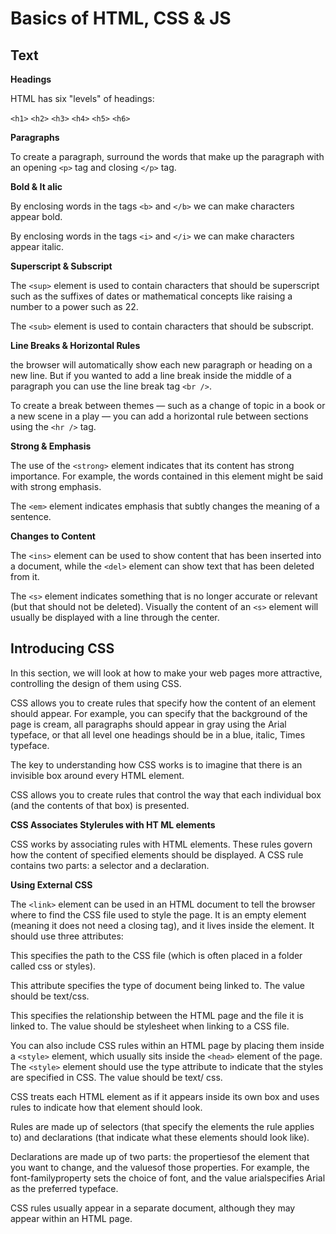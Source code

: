 # Basics of HTML, CSS & JS
## Text
**Headings**

HTML has six "levels" of
headings:

`<h1>`
`<h2>`
`<h3>`
`<h4>`
`<h5>`
`<h6>`

**Paragraphs**

To create a paragraph, surround
the words that make up the
paragraph with an opening `<p>`
tag and closing `</p>` tag.

**Bold & It alic**

By enclosing words in the tags
`<b>` and `</b>` we can make
characters appear bold.

By enclosing words in the tags
`<i>` and `</i>` we can make
characters appear italic.

**Superscript & Subscript**

The `<sup>` element is used
to contain characters that
should be superscript such
as the suffixes of dates or
mathematical concepts like
raising a number to a power such
as 22.

The `<sub>` element is used to
contain characters that should
be subscript.

**Line Breaks & Horizontal Rules**

the browser will automatically show
each new paragraph or heading
on a new line. But if you wanted
to add a line break inside the
middle of a paragraph you can
use the line break tag `<br />`.

To create a break between
themes — such as a change of
topic in a book or a new scene
in a play — you can add a
horizontal rule between sections
using the `<hr />` tag.

**Strong & Emphasis**

The use of the ``<strong>``
element indicates that its
content has strong importance.
For example, the words
contained in this element might
be said with strong emphasis.

The `<em>` element indicates
emphasis that subtly changes
the meaning of a sentence.

**Changes to Content**

The `<ins>` element can be used
to show content that has been
inserted into a document, while
the `<del>` element can show text
that has been deleted from it.

The `<s>` element indicates
something that is no longer
accurate or relevant (but that
should not be deleted).
Visually the content of an `<s>`
element will usually be displayed
with a line through the center.

## Introducing CSS
In this section, we will look at how to
make your web pages more attractive,
controlling the design of them using CSS.

CSS allows you to create rules that specify how the content of
an element should appear. For example, you can specify that
the background of the page is cream, all paragraphs should
appear in gray using the Arial typeface, or that all level one
headings should be in a blue, italic, Times typeface.

The key to understanding how CSS works is to
imagine that there is an invisible box around
every HTML element.

CSS allows you to create rules that control the
way that each individual box (and the contents
of that box) is presented.

**CSS Associates Stylerules with HT ML elements**

CSS works by associating rules with HTML elements. These rules govern
how the content of specified elements should be displayed. A CSS rule
contains two parts: a selector and a declaration.

**Using External CSS**

The `<link>` element can be used
in an HTML document to tell the
browser where to find the CSS
file used to style the page. It is an
empty element (meaning it does
not need a closing tag), and it
lives inside the <head> element.
It should use three attributes:

This specifies the path to the
CSS file (which is often placed in
a folder called css or styles).

This attribute specifies the type
of document being linked to. The
value should be text/css.

This specifies the relationship
between the HTML page and
the file it is linked to. The value
should be stylesheet when
linking to a CSS file.

You can also include CSS rules
within an HTML page by placing
them inside a `<style>` element,
which usually sits inside the
`<head>` element of the page.
The `<style>` element should use
the type attribute to indicate
that the styles are specified in
CSS. The value should be text/
css.

CSS treats each HTML element as if it appears inside its own box and uses rules to indicate how that element should look.

Rules are made up of selectors (that specify the elements the rule applies to) and declarations (that indicate what these elements should look like).

Declarations are made up of two parts: the propertiesof the element that you want to change, and the valuesof those properties. For example, the font-familyproperty sets the choice of font, and the value arialspecifies Arial as the preferred typeface.

CSS rules usually appear in a separate document, although they may appear within an HTML page.

